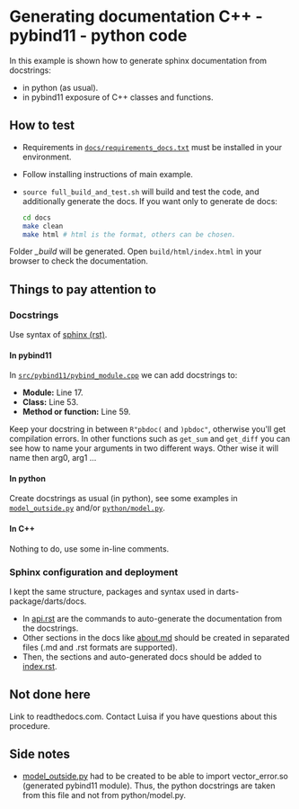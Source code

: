 # Generating documentation C++ - pybind11 - python code

In this example is shown how to generate sphinx documentation from docstrings:

* in python (as usual).
* in pybind11 exposure of C++ classes and functions.

## How to test

* Requirements in [`docs/requirements_docs.txt`](requirements_docs.txt) must be installed in your environment.
* Follow installing instructions of main example.
* `source full_build_and_test.sh` will build and test the code, and additionally generate the docs.
  If you want only to generate de docs:

  ``` bash
  cd docs
  make clean
  make html # html is the format, others can be chosen.
  ```

Folder *_build* will be generated. Open `build/html/index.html` in your browser to check the documentation. 

## Things to pay attention to

### Docstrings

Use syntax of [sphinx (rst)](https://sublime-and-sphinx-guide.readthedocs.io/en/latest/packages.html). 

#### In pybind11

In [`src/pybind11/pybind_module.cpp`](../src/pybind11/pybind_module.cpp) we can add docstrings to:

* **Module:** Line 17. 
* **Class:** Line 53.
* **Method or function:** Line 59.

Keep your docstring in between `R"pbdoc(` and `)pbdoc"`, otherwise you'll get compilation errors.
In other functions such as `get_sum` and `get_diff` you can see how to name your arguments in two different ways. Other wise it will name then arg0, arg1 ...

#### In python

Create docstrings as usual (in python), see some examples in [`model_outside.py`](../model_outside.py) and/or [`python/model.py`](../python/model.py).

#### In C++

Nothing to do, use some in-line comments.

### Sphinx configuration and deployment

I kept the same structure, packages and syntax used in darts-package/darts/docs.

* In [api.rst](api.rst) are the commands to auto-generate the documentation from the docstrings.
* Other sections in the docs like [about.md](about.md) should be created in separated files (.md and .rst formats are supported).
* Then, the sections and auto-generated docs should be added to [index.rst](index.rst).

## Not done here

Link to readthedocs.com. Contact Luisa if you have questions about this procedure.

## Side notes

* [model_outside.py](../model_outside.py) had to be created to be able to import vector_error.so (generated pybind11 module). Thus, the python docstrings are taken from this file and not from python/model.py.
